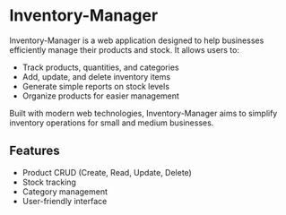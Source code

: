 # Inventory-Manager

Inventory-Manager is a web application designed to help businesses efficiently manage their products and stock. 
It allows users to:

- Track products, quantities, and categories
- Add, update, and delete inventory items
- Generate simple reports on stock levels
- Organize products for easier management

Built with modern web technologies, Inventory-Manager aims to simplify inventory operations for small and medium businesses. 

## Features
- Product CRUD (Create, Read, Update, Delete)
- Stock tracking
- Category management
- User-friendly interface
